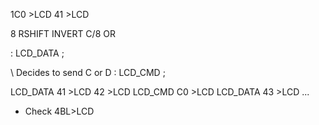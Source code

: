 1C0 >LCD 
41 >LCD

8 RSHIFT INVERT C/8 OR

: LCD_DATA ;

\ Decides to send C or D
: LCD_CMD ;

LCD_DATA 41 >LCD 42 >LCD LCD_CMD C0 >LCD
LCD_DATA 43 >LCD ...

- Check 4BL>LCD 